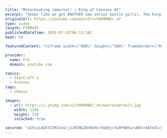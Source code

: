 ```yaml
---
title: "Motorboating immortal! | King of Cannons #2"
excerpt: "Seems like we got ANOTHER new series bois(n girls), The King of Cannons!  be sure to follow him on, Twitter: https://twitter.com/quasarprintf Twitch: https://www.twitch.tv/Quasarprintf Youtube: https://www.youtube.com/channel/UCHkQTEInf2NXaMCDuJ3q-Ng  Like the content? Then consider to leave a thumbs"
originalUrl: https://youtube.com/watch?v=tH89RWEr_wY
type: video
length: PT9M43S
publishedDateTime: 2019-07-15T06:13:16Z
heat: 50

featuredContent: "<iframe width=\"800\" height=\"500\" frameborder=\"0\" src=\"https://www.youtube.com/embed/tH89RWEr_wY\" allow=\"accelerometer; autoplay; encrypted-media; gyroscope; picture-in-picture\" allowfullscreen></iframe>"

provider:
  name: PiG
  domain: youtube.com

topics:
  - StarCraft 2
  - Protoss
tags:
  - Cheese

images:
  - url: https://i.ytimg.com/vi/tH89RWEr_wY/maxresdefault.jpg
    width: 1280
    height: 720
    isCached: true

secured: "a1hjuLAEETIIR5IuGrj3JHINEZWYBUkh/5QdUjcfw9F8W5a/uNbS+4EFmZCc5e16BhGugFdrG3ofsb0nLYDYJ+53mkce5K3TTuvboQU3/NrEc8eU6RC2I+tVAkjK3akmBteKNIqkrdaRbGcZYNihDbiEJlPoU1NsShlpSIHA3Wmc9pprAGgT9zBMMQtvh0UJhI9KHzpiUBXaJiB87qJoUc9X5uHxFhW5jdY91SLi8Qh4Sqo+eYccMT1MPbFlbQPdiwOzKwB6hzFsapcV9ncoX3U+UjCjY5u+XRS1XKvKWm0nfSB8jxz20xqe14yL4LdNDe95KoJzYDMr3yeL+55MFDyRk+QRE3UAgiBjwFo0dzYo+mPmAC5h53SdzLcQM4LuersNp3v2hRJumsiJ9Clgrjp5DZjWMofCe5qbf7XfPQY=;ORisR60jo/mNTRxb8OBvpg=="
---
```


